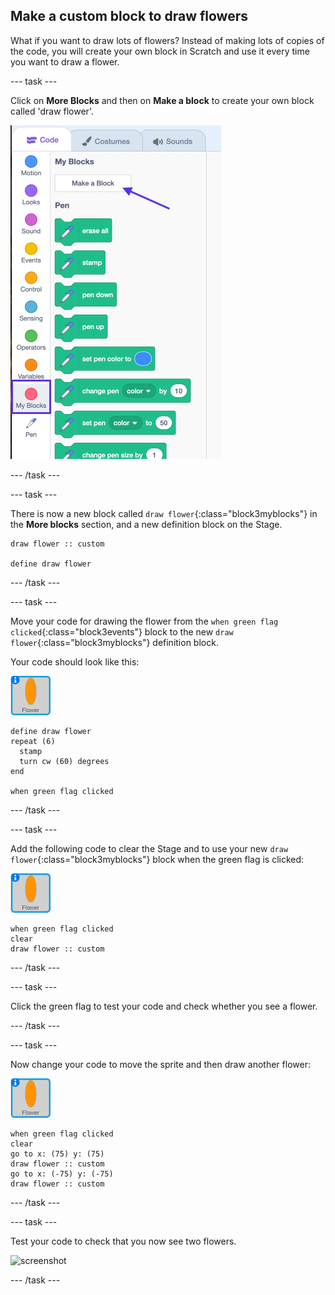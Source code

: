 ## Make a custom block to draw flowers

What if you want to draw lots of flowers? Instead of making lots of copies of the code, you will create your own block in Scratch and use it every time you want to draw a flower.  

--- task ---

Click on **More Blocks** and then on **Make a block** to create your own block called 'draw flower'.

![screenshot](images/flower-make-block.png)

--- /task ---

--- task ---

There is now a new block called `draw flower`{:class="block3myblocks"} in the **More blocks** section, and a new definition block on the Stage.

```blocks3
draw flower :: custom

define draw flower
```

--- /task ---

--- task ---

Move your code for drawing the flower from the `when green flag clicked`{:class="block3events"} block to the new `draw flower`{:class="block3myblocks"} definition block. 

Your code should look like this:

![flower sprite](images/flower-sprite.png)

```blocks3
define draw flower
repeat (6) 
  stamp
  turn cw (60) degrees
end

when green flag clicked
``` 

--- /task ---

--- task ---

Add the following code to clear the Stage and to use your new `draw flower`{:class="block3myblocks"} block when the green flag is clicked:

![flower sprite](images/flower-sprite.png)

```blocks3
when green flag clicked
clear
draw flower :: custom
```
 
--- /task ---

--- task ---

Click the green flag to test your code and check whether you see a flower. 

--- /task ---

--- task ---

Now change your code to move the sprite and then draw another flower:

![flower sprite](images/flower-sprite.png)

```blocks3
when green flag clicked
clear
go to x: (75) y: (75)
draw flower :: custom
go to x: (-75) y: (-75)
draw flower :: custom 
```

--- /task ---

--- task ---

Test your code to check that you now see two flowers.

![screenshot](images/flower-two.png)  
 
--- /task ---

